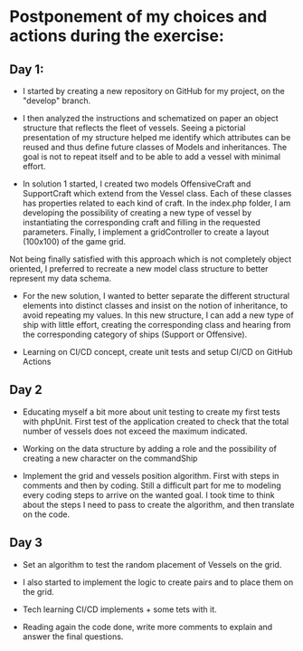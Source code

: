# Postponement of my choices and actions during the exercise:

## Day 1:

- I started by creating a new repository on GitHub for my project, on the "develop" branch.

- I then analyzed the instructions and schematized on paper an object structure that reflects the fleet of vessels. Seeing a pictorial presentation of my structure helped me identify which attributes can be reused and thus define future classes of Models and inheritances. The goal is not to repeat itself and to be able to add a vessel with minimal effort.

- In solution 1 started, I created two models OffensiveCraft and SupportCraft which extend from the Vessel class. Each of these classes has properties related to each kind of craft. In the index.php folder, I am developing the possibility of creating a new type of vessel by instantiating the corresponding craft and filling in the requested parameters. Finally, I implement a gridController to create a layout (100x100) of the game grid.

Not being finally satisfied with this approach which is not completely object oriented, I preferred to recreate a new model class structure to better represent my data schema.

- For the new solution, I wanted to better separate the different structural elements into distinct classes and insist on the notion of inheritance, to avoid repeating my values. In this new structure, I can add a new type of ship with little effort, creating the corresponding class and hearing from the corresponding category of ships (Support or Offensive).

- Learning on CI/CD concept, create unit tests and setup CI/CD on GitHub Actions


## Day 2

- Educating myself a bit more about unit testing to create my first tests with phpUnit. First test of the application created to check that the total number of vessels does not exceed the maximum indicated.

- Working on the data structure by adding a role and the possibility of creating a new character on the commandShip

- Implement the grid and vessels position algorithm. First with steps in comments and then by coding. Still a difficult part for me to modeling every coding steps to arrive on the wanted goal. 
I took time to think about the steps I need to pass to create the algorithm, and then translate on the code.


## Day 3 

- Set an algorithm to test the random placement of Vessels on the grid.
  
- I also started to implement the logic to create pairs and to place them on the grid.

- Tech learning CI/CD implements + some tets with it.
  
- Reading again the code done, write more comments to explain and answer the final questions.
